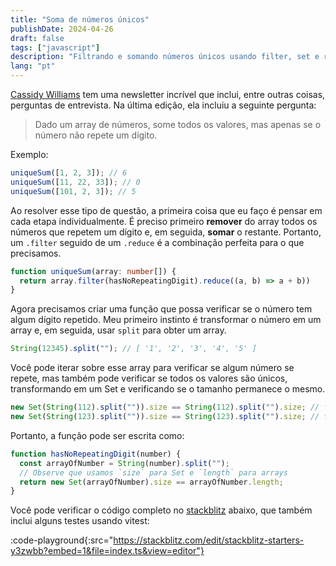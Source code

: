 ```yaml
---
title: "Soma de números únicos"
publishDate: 2024-04-26
draft: false
tags: ["javascript"]
description: "Filtrando e somando números únicos usando filter, set e reduce"
lang: "pt"
---
```


[Cassidy Williams](https://cassidoo.co/) tem uma newsletter incrível que inclui, entre outras coisas, perguntas de entrevista. Na última edição, ela incluiu a seguinte pergunta:

> Dado um array de números, some todos os valores, mas apenas se o número não repete um dígito.

Exemplo:

```ts
uniqueSum([1, 2, 3]); // 6
uniqueSum([11, 22, 33]); // 0
uniqueSum([101, 2, 3]); // 5
```

Ao resolver esse tipo de questão, a primeira coisa que eu faço é pensar em cada etapa individualmente. É preciso primeiro **remover** do array todos os números que repetem um dígito e, em seguida, **somar** o restante. Portanto, um `.filter` seguido de um `.reduce` é a combinação perfeita para o que precisamos.

```ts
function uniqueSum(array: number[]) {
  return array.filter(hasNoRepeatingDigit).reduce((a, b) => a + b))
}
```

Agora precisamos criar uma função que possa verificar se o número tem algum dígito repetido. Meu primeiro instinto é transformar o número em um array e, em seguida, usar `split` para obter um array.

```ts
String(12345).split(""); // [ '1', '2', '3', '4', '5' ]
```

Você pode iterar sobre esse array para verificar se algum número se repete, mas também pode verificar se todos os valores são únicos, transformando em um Set e verificando se o tamanho permanece o mesmo.

```ts
new Set(String(112).split("")).size == String(112).split("").size; // false
new Set(String(123).split("")).size == String(123).split("").size; // true
```

Portanto, a função pode ser escrita como:

```ts
function hasNoRepeatingDigit(number) {
  const arrayOfNumber = String(number).split("");
  // Observe que usamos `size` para Set e `length` para arrays
  return new Set(arrayOfNumber).size == arrayOfNumber.length;
}
```

Você pode verificar o código completo no [stackblitz](https://stackblitz.com/edit/stackblitz-starters-y3zwbb?file=index.ts) abaixo, que também inclui alguns testes usando vitest:

:code-playground{:src="https://stackblitz.com/edit/stackblitz-starters-y3zwbb?embed=1&file=index.ts&view=editor"}
